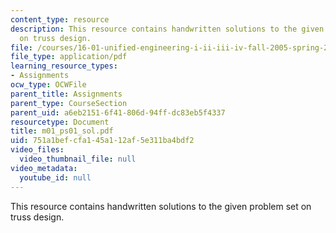 ```yaml
---
content_type: resource
description: This resource contains handwritten solutions to the given problem set
  on truss design.
file: /courses/16-01-unified-engineering-i-ii-iii-iv-fall-2005-spring-2006/751a1befcfa145a112af5e311ba4bdf2_m01_ps01_sol.pdf
file_type: application/pdf
learning_resource_types:
- Assignments
ocw_type: OCWFile
parent_title: Assignments
parent_type: CourseSection
parent_uid: a6eb2151-6f41-806d-94ff-dc83eb5f4337
resourcetype: Document
title: m01_ps01_sol.pdf
uid: 751a1bef-cfa1-45a1-12af-5e311ba4bdf2
video_files:
  video_thumbnail_file: null
video_metadata:
  youtube_id: null
---
```

This resource contains handwritten solutions to the given problem set on truss design.

